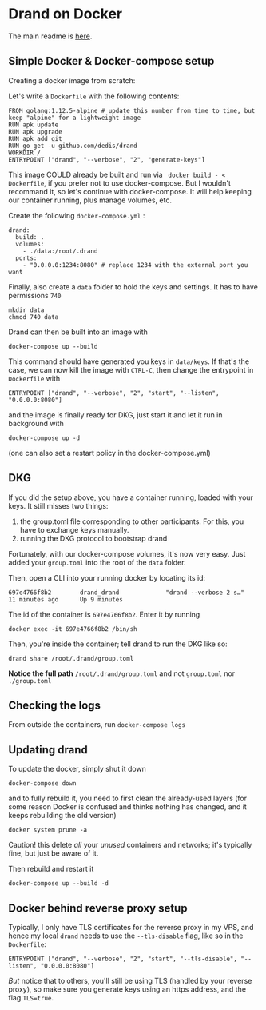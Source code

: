 # Drand on Docker

The main readme is [here](./README.md).

## Simple Docker & Docker-compose setup

Creating a docker image from scratch:

Let's write a `Dockerfile` with the following contents:

	FROM golang:1.12.5-alpine # update this number from time to time, but keep "alpine" for a lightweight image
	RUN apk update
	RUN apk upgrade
	RUN apk add git
	RUN go get -u github.com/dedis/drand
	WORKDIR /
	ENTRYPOINT ["drand", "--verbose", "2", "generate-keys"]

This image COULD already be built and run via ` docker build - < Dockerfile`, if you prefer not to use docker-compose. But I wouldn't recommand it, so let's continue with docker-compose. It will help keeping our container running, plus manage volumes, etc.

Create the following `docker-compose.yml` :

	drand:
	  build: .
	  volumes:
	    - ./data:/root/.drand
	  ports:
	    - "0.0.0.0:1234:8080" # replace 1234 with the external port you want

Finally, also create a `data` folder to hold the keys and settings. It has to have permissions `740`

	mkdir data
	chmod 740 data

Drand can then be built into an image with

	docker-compose up --build

This command should have generated you keys in `data/keys`. If that's the case, we can now kill the image with `CTRL-C`, then change the entrypoint in `Dockerfile` with

	ENTRYPOINT ["drand", "--verbose", "2", "start", "--listen", "0.0.0.0:8080"]

and the image is finally ready for DKG, just start it and let it run in background with 

	docker-compose up -d

(one can also set a restart policy in the docker-compose.yml)

## DKG

If you did the setup above, you have a container running, loaded with your keys. It still misses two things:

1. the group.toml file corresponding to other participants. For this, you have to exchange keys manually.
2. running the DKG protocol to bootstrap drand

Fortunately, with our docker-compose volumes, it's now very easy. Just added your `group.toml` into the root of the `data` folder.

Then, open a CLI into your running docker by locating its id:

	697e4766f8b2        drand_drand             "drand --verbose 2 s…"   11 minutes ago      Up 9 minutes

The id of the container is `697e4766f8b2`. Enter it by running

	docker exec -it 697e4766f8b2 /bin/sh

Then, you're inside the container; tell drand to run the DKG like so:

	drand share /root/.drand/group.toml

__Notice the full path__ `/root/.drand/group.toml` and not `group.toml` nor `./group.toml`

## Checking the logs

From outside the containers, run `docker-compose logs`

## Updating drand

To update the docker, simply shut it down

	docker-compose down

and to fully rebuild it, you need to first clean the already-used layers (for some reason Docker is confused and thinks nothing has changed, and it keeps rebuilding the old version)

	docker system prune -a

Caution! this delete *all* your *unused* containers and networks; it's typically fine, but just be aware of it.

Then rebuild and restart it

	docker-compose up --build -d

## Docker behind reverse proxy setup

Typically, I only have TLS certificates for the reverse proxy in my VPS, and hence my local `drand` needs to use the `--tls-disable` flag, like so in the `Dockerfile`:

	ENTRYPOINT ["drand", "--verbose", "2", "start", "--tls-disable", "--listen", "0.0.0.0:8080"]

*But* notice that to others, you'll still be using TLS (handled by your reverse proxy), so make sure you generate keys using an https address, and the flag `TLS=true`.